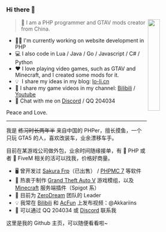 ### Hi there 👋

<img src="https://user-images.githubusercontent.com/34357771/147701096-0db0d6a2-8f91-473b-8d0e-630dcd6228c9.jpg" style="width: 25%;" align="right">

> 👦 I am a PHP programmer and GTAV mods creator from China.

- 👨‍💻 I'm currently working on website development in PHP
- 💻 I also code in Lua / Java / Go / Javascript / C# / Python
- ❤ I love playing video games, such as GTAV and Minecraft, and I created some mods for it.
- 💡 &nbsp;I share my ideas in my blog: [lo-li.cn](https://lo-li.cn/)
- 🚗 I share my game videos in my channel: [Bilibili](https://space.bilibili.com/21165317) / [Youtube](https://www.youtube.com/channel/UCFqyopMI5gQUqLP1pl2bqXg/)
- 💬 Chat with me on [Discord](https://discord.gg/3KKtpQT) / QQ 204034

Peace and Love.

----

我是 <s>练习时长两年半</s> 来自中国的 PHPer，擅长摸鱼，一个只玩 GTA5 的人，喜欢改装车，业余漂移车手。

目前在某游戏公司做外包，业余时间随缘接单，有 🐘 PHP 或者 🐌 FiveM 相关的活可以找我，价格好商量。

- 🖥️ 曾开发过 [Sakura Frp](https://www.natfrp.com/)（已出售） / [PHPMC 7](https://github.com/ZeroDream-CN/PHPMC7) 等软件
- 🚗 热衷于制作 [Grand Theft Auto V](https://zh.gta5-mods.com/users/Prismaillya) 游戏模组，以及 [Minecraft](https://www.spigotmc.org/resources/authors/kasuganosora.507291/) 服务端插件（Spigot 系）
- 🤔 目前为 [ZeroDream](https://www.zerodream.net/) 团队的 Leader
- 💡 我常在 [Bilibili](https://space.bilibili.com/21165317) 和 [AcFun](https://www.acfun.cn/u/56463322) 上发布视频：@Akkariins
- 💬 可以通过 QQ 204034 或 [Discord](https://discord.gg/3KKtpQT) 联系我

这里是我的 Github 主页，可以随便看看啦~
